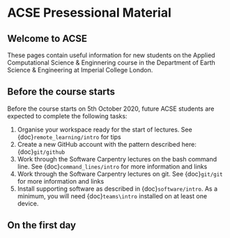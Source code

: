 # ACSE Presessional Material

## Welcome to ACSE

These pages contain useful information for new students on the Applied Computational Science & Enginnering course in the Department of Earth Science & Engineering at Imperial College London.

## Before the course starts

Before the course starts on 5th October 2020, future ACSE students are expected to complete the following tasks:

1. Organise your workspace ready for the start of lectures. See {doc}`remote_learning/intro` for tips
2. Create a new GitHub account with the pattern described here: {doc}`git/github`
3. Work through the Software Carpentry lectures on the bash command line. See {doc}`command_lines/intro` for more information and links
4.  Work through the Software Carpentry lectures on git. See {doc}`git/git` for more information and links
5. Install supporting software as described in {doc}`software/intro`. As a minimum, you will need {doc}`teams\intro` installed on at least one device.

## On the first day
